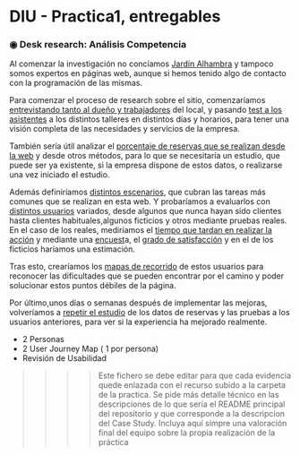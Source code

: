 # DIU - Practica1, entregables


### ◉ Desk research: Análisis Competencia

Al comenzar la investigación no concíamos <ins>Jardín Alhambra</ins> y tampoco somos expertos en páginas web, aunque si hemos tenido algo de contacto con la programación de las mismas.

Para comenzar el proceso de research sobre el sitio, comenzaríamos <ins>entrevistando tanto al dueño y trabajadores</ins> del local, y pasando <ins>test a los asistentes</ins> a los distintos talleres en distintos días y horarios, para tener una visión completa de las necesidades y servicios de la empresa.

También sería útil analizar el <ins>porcentaje de reservas que se realizan desde la web</ins> y desde otros métodos, para lo que se necesitaría un estudio, que puede ser ya existente, si la empresa dispone de estos datos, o realizarse una vez iniciado el estudio.

Además definiríamos <ins>distintos escenarios</ins>, que cubran las tareas más comunes que se realizan en esta web. Y probaríamos a evaluarlos con <ins>distintos usuarios</ins> variados, desde algunos que nunca hayan sido clientes hasta clientes habituales,algunos ficticios y otros mediante pruebas reales. En el caso de los reales, mediríamos el <ins>tiempo que tardan en realizar la acción</ins> y mediante una <ins>encuest</ins>a, el <ins>grado de satisfacción</ins> y en el de los ficticios haríamos una estimación.

Tras esto, crearíamos los <ins>mapas de recorrido</ins> de estos usuarios para reconocer las dificultades que se pueden encontrar por el camino y poder solucionar estos puntos débiles de la página.

Por último,unos días o semanas después de implementar las mejoras, volveríamos a <ins>repetir el estudio</ins> de los datos de reservas y las pruebas a los usuarios anteriores, para ver si la experiencia ha mejorado realmente.



- 2 Personas 
- 2 User Journey Map  ( 1 por persona)
- Revisión de Usabilidad 


>>>> Este fichero se debe editar para que cada evidencia quede enlazada con el recurso subido a la carpeta de la practica. Se pide más detalle técnico en las descripciones de lo que sería el README principal del repositorio y que corresponde a la descripcion del Case Study.
>>>> Incluya aquí simpre una valoración final del equipo sobre la propia realización de la práctica
